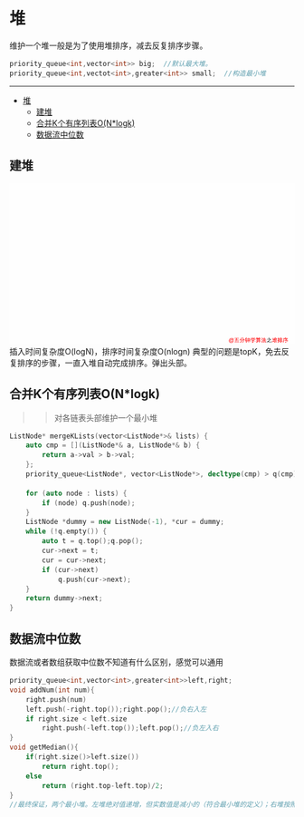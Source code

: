 <a id="markdown-堆" name="堆"></a>
# 堆
维护一个堆一般是为了使用堆排序，减去反复排序步骤。
```cpp
priority_queue<int,vector<int>> big;  //默认最大堆。
priority_queue<int,vectot<int>,greater<int>> small;  //构造最小堆
```
---

<!-- TOC -->

- [堆](#堆)
  - [建堆](#建堆)
  - [合并K个有序列表O(N*logk)](#合并k个有序列表onlogk)
  - [数据流中位数](#数据流中位数)

<!-- /TOC -->



<a id="markdown-建堆" name="建堆"></a>
## 建堆
![avatar](img/640_50.gif)
插入时间复杂度O(logN)，排序时间复杂度O(nlogn)
典型的问题是topK，免去反复排序的步骤，一直入堆自动完成排序。弹出头部。

<a id="markdown-合并k个有序列表onlogk" name="合并k个有序列表onlogk"></a>
## 合并K个有序列表O(N*logk)
>>对各链表头部维护一个最小堆
```cpp
ListNode* mergeKLists(vector<ListNode*>& lists) {
    auto cmp = [](ListNode*& a, ListNode*& b) {
        return a->val > b->val;
    };
    priority_queue<ListNode*, vector<ListNode*>, decltype(cmp) > q(cmp);
    
    for (auto node : lists) {
        if (node) q.push(node);
    }
    ListNode *dummy = new ListNode(-1), *cur = dummy;
    while (!q.empty()) {
        auto t = q.top();q.pop();
        cur->next = t;
        cur = cur->next;
        if (cur->next) 
            q.push(cur->next);
    }
    return dummy->next;
}
```

<a id="markdown-数据流中位数" name="数据流中位数"></a>
## 数据流中位数
数据流或者数组获取中位数不知道有什么区别，感觉可以通用
```cpp
priority_queue<int,vector<int>,greater<int>>left,right;
void addNum(int num){
    right.push(num)
    left.push(-right.top());right.pop();//负右入左
    if right.size < left.size
        right.push(-left.top());left.pop();//负左入右
}
void getMedian(){
    if(right.size()>left.size())
        return right.top();
    else
        return (right.top-left.top)/2;
}
//最终保证，两个最小堆。左堆绝对值递增，但实数值是减小的（符合最小堆的定义）；右堆按照最小堆递减，实数值也是递减。
```
